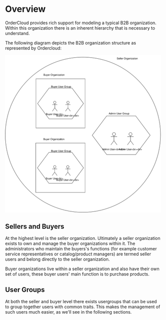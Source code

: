 # Overview
OrderCloud provides rich support for modeling a typical B2B organization. Within this organization there is an inherent hierarchy that is necessary to understand.

The following diagram depicts the B2B organization structure as represented by Ordercloud:

![Organizational Structure](../../images/organizational-structure.svg)

## Sellers and Buyers
At the highest level is the seller organization. Ultimately a seller organization exists to own and manage the buyer organizations within it. The administrators who maintain the buyers's functions (for example customer service representatives or catalog/product managers) are termed seller users and belong directly to the seller organization.

Buyer organizations live within a seller organization and also have their own set of users, these buyer users' main function is to purchase products.

## User Groups
At both the seller and buyer level there exists usergroups that can be used to group together users with common traits. This makes the management of such users much easier, as we'll see in the following sections.